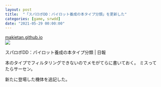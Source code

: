 ```yaml
---
layout: post
title:  "「スパロボDD：パイロット養成の本タイプ分類」を更新した"
categories: [game, srwdd]
date: "2021-05-29 00:00:00"
---
```



<div class="card">
  <a href="https://makietan.github.io/game/srwdd/2021/03/15/report.html"></a>
  <div class="card__header">
    <a href="https://makietan.github.io/game/srwdd/2021/03/15/report.html">makietan.github.io</a>
  </div>
  <div class="card__image">
    <img src="https://makietan.github.io/assets/images/icon_144.png">
  </div>
  <div class="card__title">
    <p>スパロボDD：パイロット養成の本タイプ分類 | 日報</p>
  </div>
  <div class="card__description">
    <p>本のタイプでフィルタリングできないのでメモがてらに書いておく。 ミスってたらサーセン。</p>
  </div>
</div>


新たに登場した機体を追記した。

